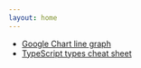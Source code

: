 ```yaml
---
layout: home
---
```


- [Google Chart line graph](google-chart-line-graph.html)
- [TypeScript types cheat sheet](typescript-types-cheat-sheet.html)